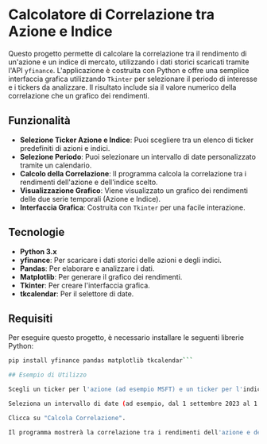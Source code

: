 # Calcolatore di Correlazione tra Azione e Indice

Questo progetto permette di calcolare la correlazione tra il rendimento di un'azione e un indice di mercato, utilizzando i dati storici scaricati tramite l'API `yfinance`. L'applicazione è costruita con Python e offre una semplice interfaccia grafica utilizzando `Tkinter` per selezionare il periodo di interesse e i tickers da analizzare. Il risultato include sia il valore numerico della correlazione che un grafico dei rendimenti.

## Funzionalità

- **Selezione Ticker Azione e Indice**: Puoi scegliere tra un elenco di ticker predefiniti di azioni e indici.
- **Selezione Periodo**: Puoi selezionare un intervallo di date personalizzato tramite un calendario.
- **Calcolo della Correlazione**: Il programma calcola la correlazione tra i rendimenti dell'azione e dell'indice scelto.
- **Visualizzazione Grafico**: Viene visualizzato un grafico dei rendimenti delle due serie temporali (Azione e Indice).
- **Interfaccia Grafica**: Costruita con `Tkinter` per una facile interazione.

## Tecnologie

- **Python 3.x**
- **yfinance**: Per scaricare i dati storici delle azioni e degli indici.
- **Pandas**: Per elaborare e analizzare i dati.
- **Matplotlib**: Per generare il grafico dei rendimenti.
- **Tkinter**: Per creare l'interfaccia grafica.
- **tkcalendar**: Per il selettore di date.

## Requisiti

Per eseguire questo progetto, è necessario installare le seguenti librerie Python:

```bash
pip install yfinance pandas matplotlib tkcalendar```

## Esempio di Utilizzo

Scegli un ticker per l'azione (ad esempio MSFT) e un ticker per l'indice (ad esempio ^NDX).

Seleziona un intervallo di date (ad esempio, dal 1 settembre 2023 al 1 marzo 2025).

Clicca su "Calcola Correlazione".

Il programma mostrerà la correlazione tra i rendimenti dell'azione e dell'indice, insieme al grafico dei rendimenti.
